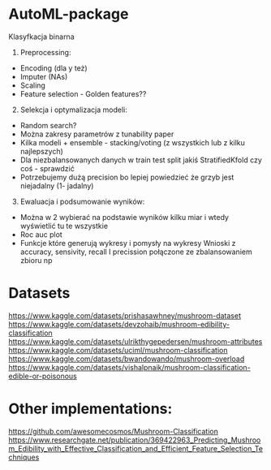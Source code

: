 # AutoML-package

Klasyfkacja binarna

1. Preprocessing:
- Encoding (dla y też)
- Imputer (NAs)
- Scaling
- Feature selection - Golden features??

2. Selekcja i optymalizacja modeli:
- Random search?
- Można zakresy parametrów z tunability paper
- Kilka modeli + ensemble - stacking/voting (z wszystkich lub z kilku najlepszych)
- Dla niezbalansowanych danych w train test split jakiś StratifiedKfold czy coś - sprawdzić
- Potrzebujemy dużą precision bo lepiej powiedzieć że grzyb jest niejadalny (1- jadalny)

3. Ewaluacja i podsumowanie wyników:
- Można w 2 wybierać na podstawie wyników kilku miar i wtedy wyświetlić tu te wszystkie 
- Roc auc plot 
- Funkcje które generują wykresy i pomysły na wykresy 
Wnioski z accuracy, sensivity, recall I precission połączone ze zbalansowaniem zbioru np

# Datasets
https://www.kaggle.com/datasets/prishasawhney/mushroom-dataset
https://www.kaggle.com/datasets/devzohaib/mushroom-edibility-classification
https://www.kaggle.com/datasets/ulrikthygepedersen/mushroom-attributes
https://www.kaggle.com/datasets/uciml/mushroom-classification
https://www.kaggle.com/datasets/bwandowando/mushroom-overload
https://www.kaggle.com/datasets/vishalpnaik/mushroom-classification-edible-or-poisonous

# Other implementations:
https://github.com/awesomecosmos/Mushroom-Classification
https://www.researchgate.net/publication/369422963_Predicting_Mushroom_Edibility_with_Effective_Classification_and_Efficient_Feature_Selection_Techniques